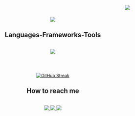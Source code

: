 <img align="right" src="https://visitor-badge.laobi.icu/badge?page_id=SophiaNelly.SophiaNelly" />
<h1 align="center"> 
  <img src="https://readme-typing-svg.herokuapp.com?font=Fira+Code&weight=100&size=35&duration=1500&pause=1000&color=3C2264&center=true&vCenter=true&width=1000&height=70&lines=Hi%2C+i'm+Sophia+o%2F+;Welcome+to+my+Github+profile%E2%9D%A4%EF%B8%8F;" />
</h1>

<h2 align="center"> Languages-Frameworks-Tools </h2>
<br/>
<div align="center">
<a href="https://skillicons.dev">
   <img src="https://skillicons.dev/icons?i=java,html,css,js,py,postgres,git,vscode,eclipse,figma" />
  </a>
  
<br/><br/>

  <div align="center">
<a href="https://git.io/streak-stats">
   <img src="https://streak-stats.demolab.com?user=SophiaNelly&theme=shades-of-purple&hide_border=true&border_radius=3.5&locale=pt_BR&short_numbers=true&date_format=j%20M%5B%20Y%5D&hide_longest_streak=true" alt="GitHub Streak" />
 </a>

<h2 align="center"> How to reach me </h2>
<br/>
<div align="center">
<a href="https://www.linkedin.com/in/sophia-baldeon/">
   <img src="https://img.shields.io/badge/LinkedIn-0077B5?style=for-the-badge&logo=linkedin&logoColor=white"/>
  </a>
  <a href="https://discord.gg/UxwMUnNX">
   <img src="https://img.shields.io/badge/Discord-5865F2?style=for-the-badge&logo=discord&logoColor=white"/>
  </a>
<a href="mailto:sophianellylb@gmail.com">
   <img src="https://img.shields.io/badge/Gmail-D14836?style=for-the-badge&logo=gmail&logoColor=white"/>
  </a>
  

